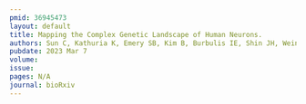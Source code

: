 ```yaml
---
pmid: 36945473
layout: default
title: Mapping the Complex Genetic Landscape of Human Neurons.
authors: Sun C, Kathuria K, Emery SB, Kim B, Burbulis IE, Shin JH, Weinberger DR, Moran JV, Kidd JM, Mills RE, McConnell MJ, Brain Somatic Mosaicism Network
pubdate: 2023 Mar 7
volume: 
issue: 
pages: N/A
journal: bioRxiv
---
```

